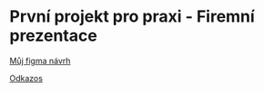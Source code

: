 # První projekt pro praxi - Firemní prezentace

[Můj figma návrh](https://www.figma.com/file/5K8APHM6S2AaWsuUV1qKW1/L3---4P-projekt-(oi)?node-id=0%3A1&t=gkC4BbkCWVpDd3Os-1)

[Odkazos](https://pslib-cz.github.io/2022l3web-pppp-filipkbkabes/)
